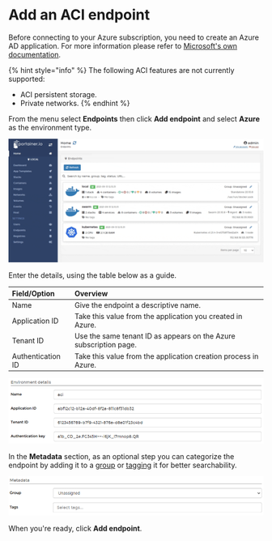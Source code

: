 # Add an ACI endpoint

Before connecting to your Azure subscription, you need to create an Azure AD application. For more information please refer to [Microsoft's own documentation](https://docs.microsoft.com/en-us/azure/active-directory/develop/howto-create-service-principal-portal).

{% hint style="info" %}
The following ACI features are not currently supported:

* ACI persistent storage.
* Private networks.
{% endhint %}

From the menu select **Endpoints** then click **Add endpoint** and select **Azure** as the environment type.

![](../../../.gitbook/assets/endpoints-add-azure-1.gif)

Enter the details, using the table below as a guide.

| Field/Option | Overview |
| :--- | :--- |
| Name | Give the endpoint a descriptive name. |
| Application ID | Take this value from the application you created in Azure. |
| Tenant ID | Use the same tenant ID as appears on the Azure subscription page. |
| Authentication ID | Take this value from the application creation process in Azure. |

![](../../../.gitbook/assets/endpoints-add-aci-2.png)

In the **Metadata** section, as an optional step you can categorize the endpoint by adding it to a [group](../groups.md) or  [tagging](../tags.md) it for better searchability.

![](../../../.gitbook/assets/install-agent-swarm-linux-4.png)

When you're ready, click **Add endpoint**.

